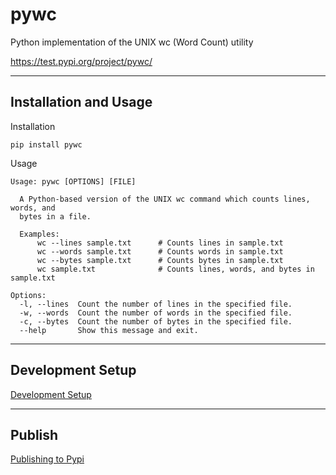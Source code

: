 # pywc
Python implementation of the UNIX wc (Word Count) utility

https://test.pypi.org/project/pywc/

---

## Installation and Usage

Installation
```shell
pip install pywc
```

Usage
```shell
Usage: pywc [OPTIONS] [FILE]

  A Python-based version of the UNIX wc command which counts lines, words, and
  bytes in a file.

  Examples:
      wc --lines sample.txt      # Counts lines in sample.txt
      wc --words sample.txt      # Counts words in sample.txt
      wc --bytes sample.txt      # Counts bytes in sample.txt
      wc sample.txt              # Counts lines, words, and bytes in sample.txt

Options:
  -l, --lines  Count the number of lines in the specified file.
  -w, --words  Count the number of words in the specified file.
  -c, --bytes  Count the number of bytes in the specified file.
  --help       Show this message and exit.

```

---

## Development Setup
[Development Setup](docs/development_setup.md)

---

## Publish
[Publishing to Pypi](docs/publishing_to_pypi.md)
